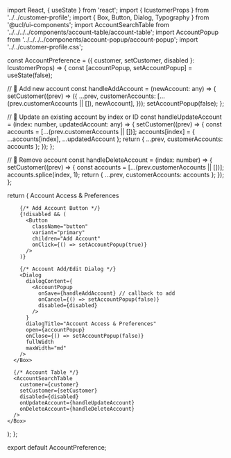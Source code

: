 import React, { useState } from 'react';
import { IcustomerProps } from '../../customer-profile';
import { Box, Button, Dialog, Typography } from '@ucl/ui-components';
import AccountSearchTable from '../../../../components/account-table/account-table';
import AccountPopup from '../../../../components/account-popup/account-popup';
import '../../customer-profile.css';

const AccountPreference = ({ customer, setCustomer, disabled }: IcustomerProps) => {
  const [accountPopup, setAccountPopup] = useState(false);

  // 🧠 Add new account
  const handleAddAccount = (newAccount: any) => {
    setCustomer((prev) => ({
      ...prev,
      customerAccounts: [...(prev.customerAccounts || []), newAccount],
    }));
    setAccountPopup(false);
  };

  // 🧠 Update an existing account by index or ID
  const handleUpdateAccount = (index: number, updatedAccount: any) => {
    setCustomer((prev) => {
      const accounts = [...(prev.customerAccounts || [])];
      accounts[index] = { ...accounts[index], ...updatedAccount };
      return { ...prev, customerAccounts: accounts };
    });
  };

  // 🧠 Remove account
  const handleDeleteAccount = (index: number) => {
    setCustomer((prev) => {
      const accounts = [...(prev.customerAccounts || [])];
      accounts.splice(index, 1);
      return { ...prev, customerAccounts: accounts };
    });
  };

  return (
    <Box className="section">
      <Box className="group-head">
        <Typography variant="h3" className="main-header" fontStyle="italic">
          Account Access & Preferences
        </Typography>

        {/* Add Account Button */}
        {!disabled && (
          <Button
            className="button"
            variant="primary"
            children="Add Account"
            onClick={() => setAccountPopup(true)}
          />
        )}

        {/* Account Add/Edit Dialog */}
        <Dialog
          dialogContent={
            <AccountPopup
              onSave={handleAddAccount} // callback to add
              onCancel={() => setAccountPopup(false)}
              disabled={disabled}
            />
          }
          dialogTitle="Account Access & Preferences"
          open={accountPopup}
          onClose={() => setAccountPopup(false)}
          fullWidth
          maxWidth="md"
        />
      </Box>

      {/* Account Table */}
      <AccountSearchTable
        customer={customer}
        setCustomer={setCustomer}
        disabled={disabled}
        onUpdateAccount={handleUpdateAccount}
        onDeleteAccount={handleDeleteAccount}
      />
    </Box>
  );
};

export default AccountPreference;
